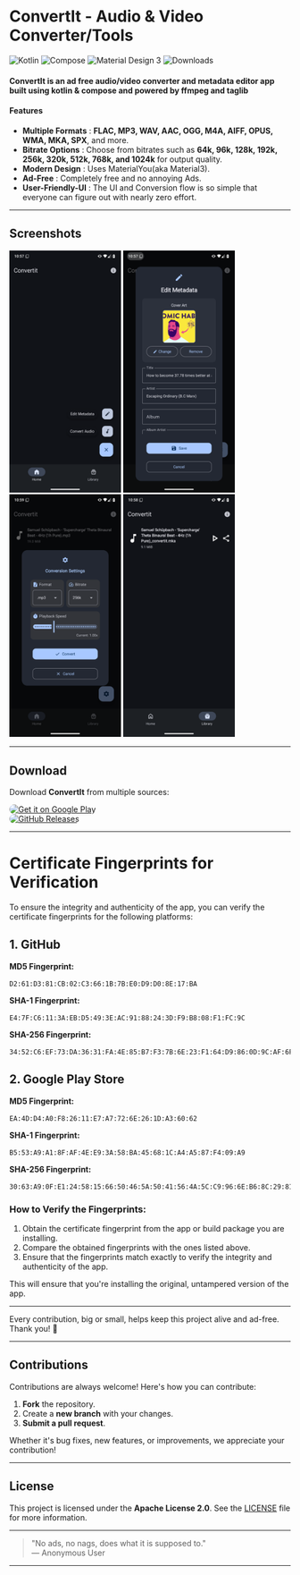 # ConvertIt - Audio & Video Converter/Tools
![Kotlin](https://img.shields.io/badge/Kotlin-7F52FF?style=for-the-badge&logo=kotlin&logoColor=white)
![Compose](https://img.shields.io/badge/Jetpack_Compose-343434?style=for-the-badge&logo=jetpack-compose)
![Material Design 3](https://img.shields.io/badge/Material%203-4285F4?style=for-the-badge&logo=material-design&logoColor=white)
![Downloads](https://img.shields.io/github/downloads/TheByteArray/ConvertIt/total?style=for-the-badge&logo=download)

#### **ConvertIt** is an ad free audio/video converter and metadata editor app built using kotlin & compose and powered by ffmpeg and taglib


#### Features
- **Multiple Formats** : **FLAC, MP3, WAV, AAC, OGG, M4A, AIFF, OPUS, WMA, MKA, SPX**, and more.
- **Bitrate Options** : Choose from bitrates such as **64k, 96k, 128k, 192k, 256k, 320k, 512k, 768k, and 1024k** for output quality.
- **Modern Design** : Uses MaterialYou(aka Material3).
- **Ad-Free** : Completely free and no annoying Ads.
- **User-Friendly-UI** : The UI and Conversion flow is so simple that everyone can figure out with nearly zero effort.

---

## Screenshots

<p align="left">
  <img src="images/image1.png" alt="Screenshot 1" width="200"/>
  <img src="images/image2.png" alt="Screenshot 2" width="200"/>
  <img src="images/image3.png" alt="Screenshot 3" width="200"/>
  <img src="images/image4.png" alt="Screenshot 3" width="200"/>
</p>

---

## Download

Download **ConvertIt** from multiple sources:

<p align="left">
  <a href="https://play.google.com/store/apps/details?id=com.nasahacker.convertit" target="_blank">
    <img alt="Get it on Google Play" style="border-radius:10px" src="https://img.shields.io/badge/Get%20it%20on-Google%20Play-4285F4?style=for-the-badge&logo=google-play&logoColor=white" width="200"/>
  </a>
  <br/>
  <a href="https://github.com/thebytearray/Convertit/releases" target="_blank">
    <img alt="GitHub Releases" style="border-radius:10px" src="https://img.shields.io/github/v/release/thebytearray/Convertit?style=for-the-badge&logo=github&logoColor=white" width="200"/>
  </a>
</p>

---

# Certificate Fingerprints for Verification

To ensure the integrity and authenticity of the app, you can verify the certificate fingerprints for the following platforms:

## 1. GitHub

**MD5 Fingerprint:**

```
D2:61:D3:81:CB:02:C3:66:1B:7B:E0:D9:D0:8E:17:BA
```
**SHA-1 Fingerprint:**

```
E4:7F:C6:11:3A:EB:D5:49:3E:AC:91:88:24:3D:F9:B8:08:F1:FC:9C
```
**SHA-256 Fingerprint:**

```
34:52:C6:EF:73:DA:36:31:FA:4E:85:B7:F3:7B:6E:23:F1:64:D9:86:0D:9C:AF:6F:F1:BB:95:DC:89:D3:CF:D4
```
## 2. Google Play Store

**MD5 Fingerprint:**

```
EA:4D:D4:A0:F8:26:11:E7:A7:72:6E:26:1D:A3:60:62
```
**SHA-1 Fingerprint:**

```
B5:53:A9:A1:8F:AF:4E:E9:3A:58:BA:45:68:1C:A4:A5:87:F4:09:A9
```
**SHA-256 Fingerprint:**
```
30:63:A9:0F:E1:24:58:15:66:50:46:5A:50:41:56:4A:5C:C9:96:6E:B6:8C:29:81:E0:FC:39:B6:A4:62:ED:41
```

### How to Verify the Fingerprints:
1. Obtain the certificate fingerprint from the app or build package you are installing.
2. Compare the obtained fingerprints with the ones listed above.
3. Ensure that the fingerprints match exactly to verify the integrity and authenticity of the app.

This will ensure that you're installing the original, untampered version of the app.


---


Every contribution, big or small, helps keep this project alive and ad-free. Thank you! 💖

---

## Contributions

Contributions are always welcome! Here's how you can contribute:
1. **Fork** the repository.
2. Create a **new branch** with your changes.
3. **Submit a pull request**.

Whether it's bug fixes, new features, or improvements, we appreciate your contribution!

---

## License

This project is licensed under the **Apache License 2.0**. See the [LICENSE](LICENSE) file for more information.

---

> "No ads, no nags, does what it is supposed to."  
> — Anonymous User

---